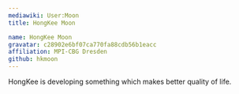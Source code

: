 ```yaml
---
mediawiki: User:Moon
title: HongKee Moon

name: HongKee Moon
gravatar: c28902e6bf07ca770fa88cdb56b1eacc
affiliation: MPI-CBG Dresden
github: hkmoon
---
```


HongKee is developing something which makes better quality of life.

